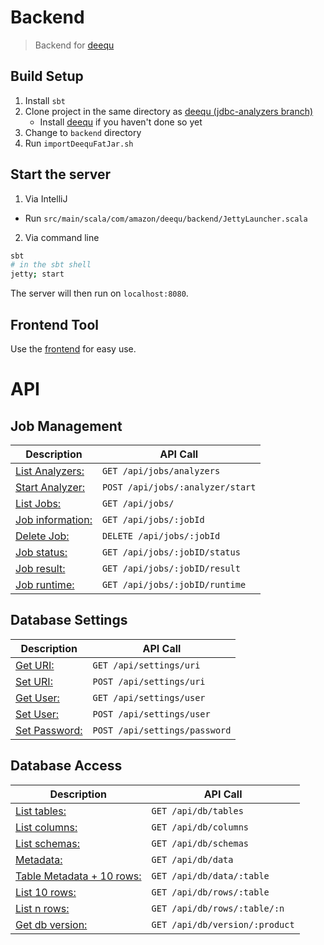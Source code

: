 # Backend

> Backend for [deequ](https://github.com/hpi-bp1819-naumann/deequ)

## Build Setup

1. Install `sbt`
2. Clone project in the same directory as [deequ (jdbc-analyzers branch)](https://github.com/hpi-bp1819-naumann/deequ)
    * Install [deequ](https://github.com/hpi-bp1819-naumann/deequ) if you haven't done so yet
3. Change to `backend` directory
4. Run `importDeequFatJar.sh`

## Start the server

1. Via IntelliJ
* Run `src/main/scala/com/amazon/deequ/backend/JettyLauncher.scala`

2. Via command line
``` bash
sbt
# in the sbt shell
jetty; start
```
The server will then run on `localhost:8080`.

## Frontend Tool

Use the [frontend](https://github.com/hpi-bp1819-naumann/frontend) for easy use.

 # API

 ## Job Management
Description | API Call
---- | ----
[List Analyzers:](./doc/analyzers.md) | `GET /api/jobs/analyzers`
[Start Analyzer:](./doc/analyzer_start.md) | `POST /api/jobs/:analyzer/start`
[List Jobs:](./doc/jobs.md) | `GET /api/jobs/`
[Job information:](./doc/job_information.md) | `GET /api/jobs/:jobId`
[Delete Job:](./doc/job_delete.md) | `DELETE /api/jobs/:jobId`
[Job status:](./doc/job_status.md) | `GET /api/jobs/:jobID/status`
[Job result:](./doc/job_result.md) | `GET /api/jobs/:jobID/result`
[Job runtime:](./doc/job_runtime.md) | `GET /api/jobs/:jobID/runtime`

## Database Settings
Description | API Call
---- | ----
[Get URI:](./doc/settings_uri_get.md) | `GET /api/settings/uri`
[Set URI:](./doc/settings_uri_set.md) | `POST /api/settings/uri`
[Get User:](./doc/settings_user_get.md) | `GET /api/settings/user`
[Set User:](./doc/settings_user_set.md) | `POST /api/settings/user`
[Set Password:](./doc/settings_password_set.md) | `POST /api/settings/password`

## Database Access
Description | API Call
---- | ----
[List tables:](./doc/db_tables.md) | `GET /api/db/tables`
[List columns:](./doc/db_columns.md) | `GET /api/db/columns`
[List schemas:](./doc/db_schemas.md) | `GET /api/db/schemas`
[Metadata:](./doc/db_data.md) | `GET /api/db/data`
[Table Metadata + 10 rows:](./doc/db_data_table.md) | `GET /api/db/data/:table`
[List 10 rows:](./doc/db_rows_table.md) | `GET /api/db/rows/:table`
[List n rows:](./doc/db_rows_table_n.md) | `GET /api/db/rows/:table/:n`
[Get db version:](./doc/db_version_product.md) | `GET /api/db/version/:product` 